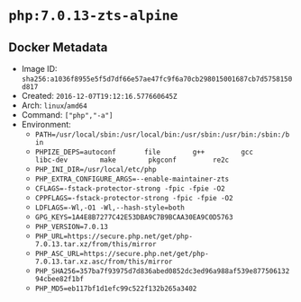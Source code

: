 # `php:7.0.13-zts-alpine`

## Docker Metadata

- Image ID: `sha256:a1036f8955e5f5d7df66e57ae47fc9f6a70cb298015001687cb7d5758150d817`
- Created: `2016-12-07T19:12:16.577660645Z`
- Arch: `linux`/`amd64`
- Command: `["php","-a"]`
- Environment:
  - `PATH=/usr/local/sbin:/usr/local/bin:/usr/sbin:/usr/bin:/sbin:/bin`
  - `PHPIZE_DEPS=autoconf 		file 		g++ 		gcc 		libc-dev 		make 		pkgconf 		re2c`
  - `PHP_INI_DIR=/usr/local/etc/php`
  - `PHP_EXTRA_CONFIGURE_ARGS=--enable-maintainer-zts`
  - `CFLAGS=-fstack-protector-strong -fpic -fpie -O2`
  - `CPPFLAGS=-fstack-protector-strong -fpic -fpie -O2`
  - `LDFLAGS=-Wl,-O1 -Wl,--hash-style=both`
  - `GPG_KEYS=1A4E8B7277C42E53DBA9C7B9BCAA30EA9C0D5763`
  - `PHP_VERSION=7.0.13`
  - `PHP_URL=https://secure.php.net/get/php-7.0.13.tar.xz/from/this/mirror`
  - `PHP_ASC_URL=https://secure.php.net/get/php-7.0.13.tar.xz.asc/from/this/mirror`
  - `PHP_SHA256=357ba7f93975d7d836abed0852dc3ed96a988af539e87750613294cbee82f1bf`
  - `PHP_MD5=eb117bf1d1efc99c522f132b265a3402`
